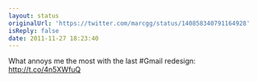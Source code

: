 ```yaml
---
layout: status
originalUrl: 'https://twitter.com/marcgg/status/140858340791164928'
isReply: false
date: 2011-11-27 18:23:40
---
```


What annoys me the most with the last #Gmail redesign: http://t.co/4n5XWfuQ
